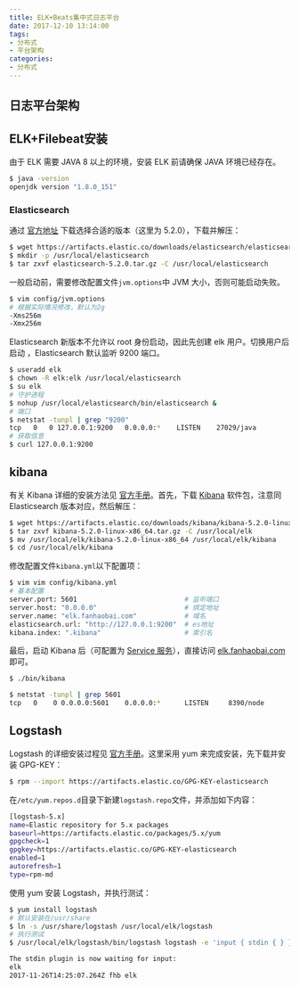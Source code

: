 ```yaml
---
title: ELK+Beats集中式日志平台
date: 2017-12-10 13:14:00
tags:
- 分布式
- 平台架构
categories:
- 分布式
---
```


## 日志平台架构

## ELK+Filebeat安装

由于 ELK 需要 JAVA 8 以上的环境，安装 ELK 前请确保 JAVA 环境已经存在。

```Bash
$ java -version
openjdk version "1.8.0_151"
```

### Elasticsearch

通过 [官方地址](https://www.elastic.co/downloads/past-releases) 下载选择合适的版本（这里为 5.2.0），下载并解压：

```Bash
$ wget https://artifacts.elastic.co/downloads/elasticsearch/elasticsearch-5.2.0.tar.gz
$ mkdir -p /usr/local/elasticsearch
$ tar zxvf elasticsearch-5.2.0.tar.gz -C /usr/local/elasticsearch
```

一般启动前，需要修改配置文件`jvm.options`中 JVM 大小，否则可能启动失败。

```Bash
$ vim config/jvm.options
# 根据实际情况修改，默认为2g
-Xms256m
-Xmx256m
```

Elasticsearch 新版本不允许以 root 身份启动，因此先创建 elk 用户。切换用户后启动 ，Elasticsearch 默认监听 9200 端口。

```Bash
$ useradd elk
$ chown -R elk:elk /usr/local/elasticsearch
$ su elk
# 守护进程
$ nohup /usr/local/elasticsearch/bin/elasticsearch &
# 端口
$ netstat -tunpl | grep "9200"
tcp   0   0 127.0.0.1:9200   0.0.0.0:*    LISTEN    27029/java
# 获取信息
$ curl 127.0.0.1:9200
```

## kibana

有关 Kibana 详细的安装方法见 [官方手册](https://www.elastic.co/guide/en/kibana/current/install.html)。首先，下载 [Kibana](https://www.elastic.co/downloads/past-releases) 软件包，注意同 Elasticsearch 版本对应，然后解压：

```Bash
$ wget https://artifacts.elastic.co/downloads/kibana/kibana-5.2.0-linux-x86_64.tar.gz
$ tar zxvf kibana-5.2.0-linux-x86_64.tar.gz -C /usr/local/elk
$ mv /usr/local/elk/kibana-5.2.0-linux-x86_64 /usr/local/elk/kibana
$ cd /usr/local/elk/kibana
```

修改配置文件`kibana.yml`以下配置项：

```Bash
$ vim vim config/kibana.yml
# 基本配置
server.port: 5601                           # 监听端口
server.host: "0.0.0.0"                      # 绑定地址
server.name: "elk.fanhaobai.com"            # 域名
elasticsearch.url: "http://127.0.0.1:9200"  # es地址
kibana.index: ".kibana"                     # 索引名
```

最后，启动 Kibana 后（可配置为 [Service 服务](https://github.com/cjcotton/init-kibana)），直接访问 [elk.fanhaobai.com](http://elk.fanhaobai.com/) 即可。

```Bash
$ ./bin/kibana

$ netstat -tunpl | grep 5601
tcp   0    0 0.0.0.0:5601    0.0.0.0:*      LISTEN     8390/node
```

## Logstash

Logstash 的详细安装过程见 [官方手册](https://www.elastic.co/guide/en/logstash/current/installing-logstash.html#_yum)。这里采用 yum 来完成安装，先下载并安装 GPG-KEY：

```Bash
$ rpm --import https://artifacts.elastic.co/GPG-KEY-elasticsearch
```

在`/etc/yum.repos.d`目录下新建`logstash.repo`文件，并添加如下内容：

```Bash
[logstash-5.x]
name=Elastic repository for 5.x packages
baseurl=https://artifacts.elastic.co/packages/5.x/yum
gpgcheck=1
gpgkey=https://artifacts.elastic.co/GPG-KEY-elasticsearch
enabled=1
autorefresh=1
type=rpm-md
```

使用 yum 安装 Logstash，并执行测试：

```Bash
$ yum install logstash
# 默认安装在/usr/share
$ ln -s /usr/share/logstash /usr/local/elk/logstash
# 执行测试
$ /usr/local/elk/logstash/bin/logstash logstash -e 'input { stdin { } } output { stdout {} }'

The stdin plugin is now waiting for input:
elk
2017-11-26T14:25:07.264Z fhb elk
```